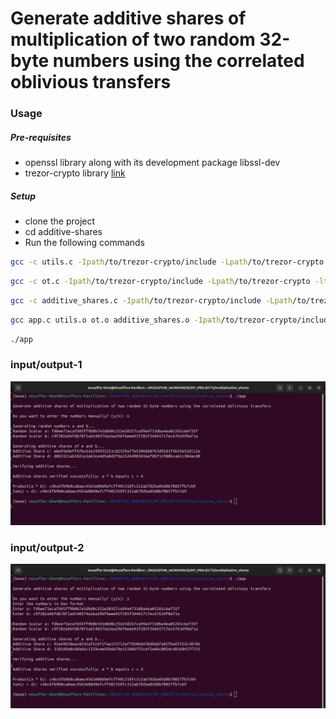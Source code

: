 # Generate additive shares of multiplication of two random 32-byte numbers using the correlated oblivious transfers

### Usage

##### Pre-requisites

- openssl library along with its development package libssl-dev
- trezor-crypto library [link](https://github.com/trezor/trezor-firmware/tree/main/crypto)

##### Setup

- clone the project
- cd additive-shares
- Run the following commands

```bash
gcc -c utils.c -Ipath/to/trezor-crypto/include -Lpath/to/trezor-crypto -ltrezor-crypto -lssl -lcrypto -o utils.o
```

```bash
gcc -c ot.c -Ipath/to/trezor-crypto/include -Lpath/to/trezor-crypto -ltrezor-crypto -lssl -lcrypto -o ot.o
```

```bash
gcc -c additive_shares.c -Ipath/to/trezor-crypto/include -Lpath/to/trezor-crypto -ltrezor-crypto -lssl -lcrypto -o additive_shares.o
```

```bash
gcc app.c utils.o ot.o additive_shares.o -Ipath/to/trezor-crypto/include -Lpath/to/trezor-crypto -ltrezor-crypto -lssl -lcrypto -o app
```

```bash
./app
```

### input/output-1

![alt text](image.png)

### input/output-2

![alt text](image-1.png)
